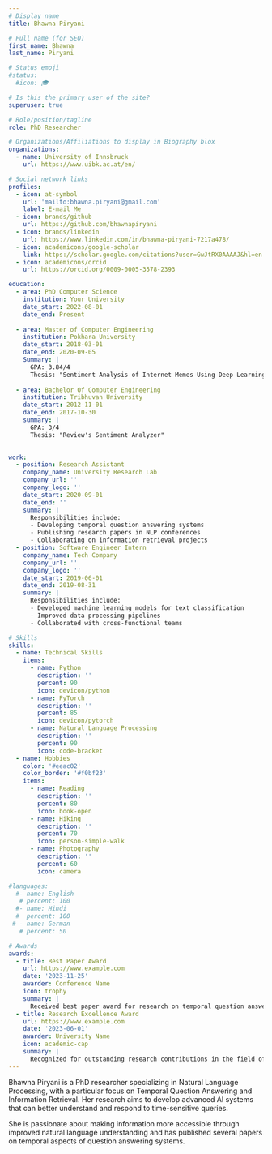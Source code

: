 ```yaml
---
# Display name
title: Bhawna Piryani

# Full name (for SEO)
first_name: Bhawna
last_name: Piryani

# Status emoji
#status:
  #icon: 🎓

# Is this the primary user of the site?
superuser: true

# Role/position/tagline
role: PhD Researcher

# Organizations/Affiliations to display in Biography blox
organizations:
  - name: University of Innsbruck
    url: https://www.uibk.ac.at/en/

# Social network links
profiles:
  - icon: at-symbol
    url: 'mailto:bhawna.piryani@gmail.com'
    label: E-mail Me
  - icon: brands/github
    url: https://github.com/bhawnapiryani
  - icon: brands/linkedin
    url: https://www.linkedin.com/in/bhawna-piryani-7217a478/
  - icon: academicons/google-scholar
    link: https://scholar.google.com/citations?user=GwJtRX0AAAAJ&hl=en
  - icon: academicons/orcid
    url: https://orcid.org/0009-0005-3578-2393

education:
  - area: PhD Computer Science
    institution: Your University
    date_start: 2022-08-01
    date_end: Present
    
  - area: Master of Computer Engineering
    institution: Pokhara University
    date_start: 2018-03-01
    date_end: 2020-09-05
    Summary: |
      GPA: 3.84/4
      Thesis: "Sentiment Analysis of Internet Memes Using Deep Learning Approaches"
    
  - area: Bachelor Of Computer Engineering
    institution: Tribhuvan University
    date_start: 2012-11-01
    date_end: 2017-10-30
    summary: |
      GPA: 3/4
      Thesis: "Review's Sentiment Analyzer"
      

work:
  - position: Research Assistant
    company_name: University Research Lab
    company_url: ''
    company_logo: ''
    date_start: 2020-09-01
    date_end: ''
    summary: |
      Responsibilities include:
      - Developing temporal question answering systems
      - Publishing research papers in NLP conferences
      - Collaborating on information retrieval projects
  - position: Software Engineer Intern
    company_name: Tech Company
    company_url: ''
    company_logo: ''
    date_start: 2019-06-01
    date_end: 2019-08-31
    summary: |
      Responsibilities include:
      - Developed machine learning models for text classification
      - Improved data processing pipelines
      - Collaborated with cross-functional teams

# Skills
skills:
  - name: Technical Skills
    items:
      - name: Python
        description: ''
        percent: 90
        icon: devicon/python
      - name: PyTorch
        description: ''
        percent: 85
        icon: devicon/pytorch
      - name: Natural Language Processing
        description: ''
        percent: 90
        icon: code-bracket
  - name: Hobbies
    color: '#eeac02'
    color_border: '#f0bf23'
    items:
      - name: Reading
        description: ''
        percent: 80
        icon: book-open
      - name: Hiking
        description: ''
        percent: 70
        icon: person-simple-walk
      - name: Photography
        description: ''
        percent: 60
        icon: camera

#languages:
  #- name: English
   # percent: 100
  #- name: Hindi
  #  percent: 100
 # - name: German
   # percent: 50

# Awards
awards:
  - title: Best Paper Award
    url: https://www.example.com
    date: '2023-11-25'
    awarder: Conference Name
    icon: trophy
    summary: |
      Received best paper award for research on temporal question answering systems at a major NLP conference.
  - title: Research Excellence Award
    url: https://www.example.com
    date: '2023-06-01'
    awarder: University Name
    icon: academic-cap
    summary: |
      Recognized for outstanding research contributions in the field of Natural Language Processing.
---
```


Bhawna Piryani is a PhD researcher specializing in Natural Language Processing, with a particular focus on Temporal Question Answering and Information Retrieval. Her research aims to develop advanced AI systems that can better understand and respond to time-sensitive queries.

She is passionate about making information more accessible through improved natural language understanding and has published several papers on temporal aspects of question answering systems.
